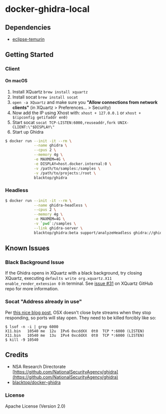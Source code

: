 # docker-ghidra-local

## Dependencies

- [eclipse-temurin](https://hub.docker.com/_/eclipse-temurin)

<!-- ## Image Tags

```bash
REPOSITORY               TAG                 SIZE
blacktop/ghidra          latest              1.41GB
``` -->

## Getting Started

### Client

#### On macOS

1. Install XQuartz `brew install xquartz`
2. Install socat `brew install socat`
3. `open -a XQuartz` and make sure you **"Allow connections from network clients"** (in XQuartz > Preferences... > Security)
4. Now add the IP using Xhost with: `xhost + 127.0.0.1` or `xhost + $(ipconfig getifaddr en0)`
5. Start socat `socat TCP-LISTEN:6000,reuseaddr,fork UNIX-CLIENT:\"$DISPLAY\"`
6. Start up Ghidra

```bash
$ docker run --init -it --rm \
             --name ghidra \
             --cpus 2 \
             --memory 4g \
             -e MAXMEM=4G \
             -e DISPLAY=host.docker.internal:0 \
             -v /path/to/samples:/samples \
             -v /path/to/projects:/root \
             blacktop/ghidra
```

### Headless

```bash
$ docker run --init -it --rm \
             --name ghidra-headless \
             --cpus 2 \
             --memory 4g \
             -e MAXMEM=4G \
             -v `pwd`:/samples \
             --link ghidra-server \
             blacktop/ghidra:beta support/analyzeHeadless ghidra://ghidra-server:13100/Apple/12.4.1/ -import /samples/dyld_shared_cache -connect blacktop -p -commit "Loading Dyld."
```

## Known Issues

### Black Background Issue

If the Ghidra opens in XQuartz with a black background, try closing XQuartz, executing `defaults write org.xquartz.X11 enable_render_extension 0` in terminal. See [issue #31](https://github.com/XQuartz/XQuartz/issues/31) on XQuartz GitHub repo for more information.

### Socat "Address already in use"

Per [this nice blog post](https://bitsanddragons.wordpress.com/2020/06/05/address-already-in-use-socat-not-working-on-osx/), OSX doesn't close byte streams when they stop responding, so ports will stay open. They need to be killed forcibly like so:

```console
$ lsof -n -i | grep 6000
X11.bin   10540 me  12u  IPv6 0xcddXX  0t0  TCP *:6000 (LISTEN)
X11.bin   10540 me  13u  IPv4 0xcddXX  0t0  TCP *:6000 (LISTEN)
$ kill -9 10540
```

## Credits

- NSA Research Directorate [https://github.com/NationalSecurityAgency/ghidra](https://github.com/NationalSecurityAgency/ghidra)
- [blacktop/docker-ghidra](https://github.com/blacktop/docker-ghidra)

### License

Apache License (Version 2.0)
